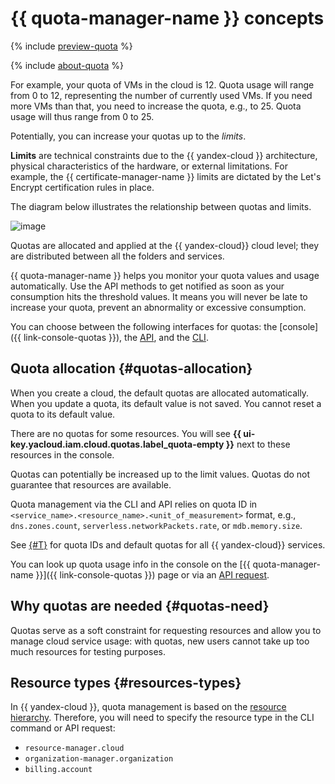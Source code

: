 # {{ quota-manager-name }} concepts

{% include [preview-quota](../../_includes/quota-manager/preview-quota.md) %}

{% include [about-quota](../../_includes/quota-manager/about-quota.md) %}

For example, your quota of VMs in the cloud is 12. Quota usage will range from 0 to 12, representing the number of currently used VMs. If you need more VMs than that, you need to increase the quota, e.g., to 25. Quota usage will thus range from 0 to 25.

Potentially, you can increase your quotas up to the _limits_.

**Limits** are technical constraints due to the {{ yandex-cloud }} architecture, physical characteristics of the hardware, or external limitations. For example, the {{ certificate-manager-name }} limits are dictated by the Let's Encrypt certification rules in place.

The diagram below illustrates the relationship between quotas and limits.

![image](../../_assets/quota-manager/quotas-limits.svg)

Quotas are allocated and applied at the {{ yandex-cloud}} cloud level; they are distributed between all the folders and services.

{{ quota-manager-name }} helps you monitor your quota values and usage automatically. Use the API methods to get notified as soon as your consumption hits the threshold values. It means you will never be late to increase your quota, prevent an abnormality or excessive consumption.

You can choose between the following interfaces for quotas: the [console]({{ link-console-quotas }}), the [API](../../quota-manager/api-ref/authentication.md), and the [CLI](../cli-ref/index.md).

## Quota allocation {#quotas-allocation}

When you create a cloud, the default quotas are allocated automatically. When you update a quota, its default value is not saved. You cannot reset a quota to its default value.

There are no quotas for some resources. You will see **{{ ui-key.yacloud.iam.cloud.quotas.label_quota-empty }}** next to these resources in the console.

Quotas can potentially be increased up to the limit values. Quotas do not guarantee that resources are available.

Quota management via the CLI and API relies on quota ID in `<service_name>.<resource_name>.<unit_of_measurement>` format, e.g., `dns.zones.count`, `serverless.networkPackets.rate`, or `mdb.memory.size`. 

See [{#T}](../../overview/concepts/quotas-limits.md#quotas-limits-default) for quota IDs and default quotas for all {{ yandex-cloud}} services.

You can look up quota usage info in the console on the [{{ quota-manager-name }}]({{ link-console-quotas }}) page or via an [API request](../operations/list-quotas.md).

## Why quotas are needed {#quotas-need}

Quotas serve as a soft constraint for requesting resources and allow you to manage cloud service usage: with quotas, new users cannot take up too much resources for testing purposes.

## Resource types {#resources-types}

In {{ yandex-cloud }}, quota management is based on the [resource hierarchy](../../resource-manager/concepts/resources-hierarchy.md). Therefore, you will need to specify the resource type in the CLI command or API request:

* `resource-manager.cloud`
* `organization-manager.organization`
* `billing.account`